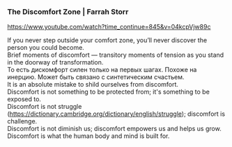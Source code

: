 ### The Discomfort Zone | Farrah Storr
https://www.youtube.com/watch?time_continue=845&v=04kcpVjw89c

If you never step outside your comfort zone, you’ll never discover the person you could become.\
Brief moments of discomfort — transitory moments of tension as you stand in the doorway of transformation.\
То есть дискомфорт силен только на первых шагах. Похоже на инерцию. Может быть связано с синтетическим счастьем.\
It is an absolute mistake to shild ourselves from discomfort.\
Discomfort is not something to be protected from; it's something to be exposed to.\
Discomfort is not struggle (https://dictionary.cambridge.org/dictionary/english/struggle); discomfort is challenge.\
Discomfort is not diminish us; discomfort empowers us and helps us grow.\
Discomfort is what the human body and mind is built for.
